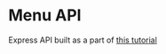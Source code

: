 # Menu API

Express API built as a part of [this tutorial](https://auth0.com/blog/node-js-and-typescript-tutorial-build-a-crud-api/)